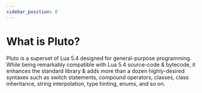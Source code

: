 ```yaml
---
sidebar_position: 0
---
```


# What is Pluto?
Pluto is a superset of Lua 5.4 designed for general-purpose programming. While being remarkably compatible with Lua 5.4 source-code & bytecode, it enhances the standard library & adds more than a dozen highly-desired syntaxes such as switch statements, compound operators, classes, class inheritance, string interpolation, type hinting, enums, and so on.